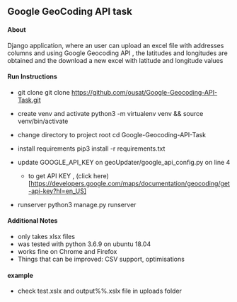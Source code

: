 ## Google GeoCoding API task

#### About
Django application, where an user can upload an excel file with addresses columns and using Google Geocoding API , the latitudes and longitudes are obtained and the download a new excel with latitude and longitude values

#### Run Instructions

- git clone
            git clone https://github.com/ousat/Google-Geocoding-API-Task.git
     
- create venv and activate 
            python3 -m virtualenv venv && source venv/bin/activate
    
- change directory to project root
            cd Google-Geocoding-API-Task

- install requirements
            pip3 install -r requirements.txt

- update GOOGLE_API_KEY on geoUpdater/google_api_config.py on line 4
    - to get API KEY , (click here) [https://developers.google.com/maps/documentation/geocoding/get-api-key?hl=en_US]

- runserver 
            python3 manage.py runserver

#### Additional Notes
- only takes xlsx files 
- was tested with python 3.6.9 on ubuntu 18.04
- works fine on Chrome and Firefox
- Things that can be improved: CSV support, optimisations

#### example 
- check test.xslx and output%%.xslx file in uploads folder


